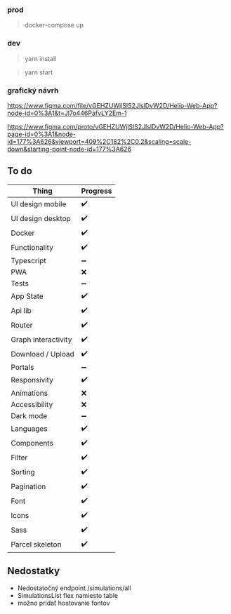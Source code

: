 ### prod

>docker-compose up

### dev

>yarn install

>yarn start


### grafický návrh

https://www.figma.com/file/vGEHZUWjlSlS2JlslDvW2D/Helio-Web-App?node-id=0%3A1&t=Jl7o446PafvLY2Em-1

https://www.figma.com/proto/vGEHZUWjlSlS2JlslDvW2D/Helio-Web-App?page-id=0%3A1&node-id=177%3A626&viewport=409%2C182%2C0.2&scaling=scale-down&starting-point-node-id=177%3A626

## To do
Thing               | Progress
--------------------|---------
UI design mobile    | ✔️
UI design desktop   | ✔️
Docker              | ✔️
Functionality       | ✔️
Typescript          | ➖
PWA                 | ❌
Tests               | ➖
App State           | ✔️
Api lib             | ✔️
Router              | ✔️
Graph interactivity | ✔️
Download / Upload   | ✔️
Portals             | ➖
Responsivity        | ✔️
Animations          | ❌
Accessibility       | ❌
Dark mode           | ➖
Languages           | ✔️
Components          | ✔️
Filter              | ✔️
Sorting             | ✔️
Pagination          | ✔️
Font                | ✔️
Icons               | ✔️
Sass                | ✔️
Parcel skeleton     | ✔️

## Nedostatky

- Nedostatočný endpoint /simulations/all
- SimulationsList flex namiesto table
- možno pridať hostovanie fontov